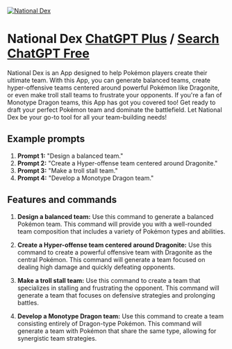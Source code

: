 
[![National Dex](https://files.oaiusercontent.com/file-aYzpZlijTTJYs3Z3hyEVczye?se=2123-10-19T15%3A28%3A51Z&sp=r&sv=2021-08-06&sr=b&rscc=max-age%3D31536000%2C%20immutable&rscd=attachment%3B%20filename%3D0aadee45-be52-4fc0-9000-2d25d337c599.png&sig=C0XRbR0CLDcDVfZqXY4eXp6n%2B8XvgUHl6sFJfgUawoU%3D)](https://chat.openai.com/g/g-xSXmNYRsz-national-dex)

# National Dex [ChatGPT Plus](https://chat.openai.com/g/g-xSXmNYRsz-national-dex) / [Search ChatGPT Free](https://gptcall.net/index.html#/?search=National%20Dex)

National Dex is an App designed to help Pokémon players create their ultimate team. With this App, you can generate balanced teams, create hyper-offensive teams centered around powerful Pokémon like Dragonite, or even make troll stall teams to frustrate your opponents. If you're a fan of Monotype Dragon teams, this App has got you covered too! Get ready to draft your perfect Pokémon team and dominate the battlefield. Let National Dex be your go-to tool for all your team-building needs!

## Example prompts

1. **Prompt 1:** "Design a balanced team."
2. **Prompt 2:** "Create a Hyper-offense team centered around Dragonite."
3. **Prompt 3:** "Make a troll stall team."
4. **Prompt 4:** "Develop a Monotype Dragon team."

## Features and commands

1. **Design a balanced team:** Use this command to generate a balanced Pokémon team. This command will provide you with a well-rounded team composition that includes a variety of Pokémon types and abilities.

2. **Create a Hyper-offense team centered around Dragonite:** Use this command to create a powerful offensive team with Dragonite as the central Pokémon. This command will generate a team focused on dealing high damage and quickly defeating opponents.

3. **Make a troll stall team:** Use this command to create a team that specializes in stalling and frustrating the opponent. This command will generate a team that focuses on defensive strategies and prolonging battles.

4. **Develop a Monotype Dragon team:** Use this command to create a team consisting entirely of Dragon-type Pokémon. This command will generate a team with Pokémon that share the same type, allowing for synergistic team strategies.


